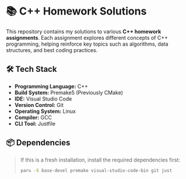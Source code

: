 # 📚 C++ Homework Solutions  

This repository contains my solutions to various **C++ homework assignments**. Each assignment explores different concepts of C++ programming, helping reinforce key topics such as algorithms, data structures, and best coding practices.  

## 🛠 Tech Stack  

- **Programming Language:** C++  
- **Build System:** Premake5 (Previously CMake)  
- **IDE:** Visual Studio Code  
- **Version Control:** Git  
- **Operating System:** Linux  
- **Compiler:** GCC  
- **CLI Tool:** Justfile  

## 📦 Dependencies

> If this is a fresh installation, install the required dependencies first:  
> ```sh
> paru -S base-devel premake visual-studio-code-bin git just
> ```